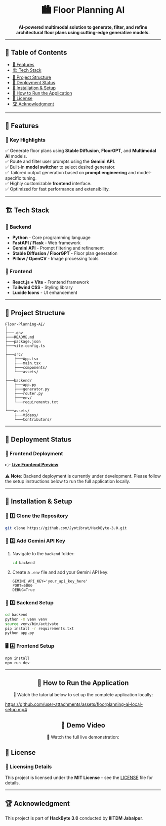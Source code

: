 <h1 align="center">
  🏙️ Floor Planning AI
</h1>

<p align="center">
  <strong>AI-powered multimodal solution to generate, filter, and refine architectural floor plans using cutting-edge generative models.</strong>
</p>

---

## 📑 Table of Contents

- [🌟 Features](#-features)
- [🏗️ Tech Stack](#-tech-stack)
- [📂 Project Structure](#-project-structure)
- [🚀 Deployment Status](#-deployment-status)
- [🚀 Installation & Setup](#-installation--setup)
- [🎥 How to Run the Application](#-how-to-run-the-application)
- [📜 License](#-license)
- [🏆 Acknowledgment](#-acknowledgment)

---

## 🌟 Features

### 🔹 Key Highlights

✅ Generate floor plans using **Stable Diffusion**, **FloorGPT**, and **Multimodal AI** models.\
✅ Route and filter user prompts using the **Gemini API**.\
✅ Built-in **model switcher** to select desired generator.\
✅ Tailored output generation based on **prompt engineering** and model-specific tuning.\
✅ Highly customizable **frontend** interface.\
✅ Optimized for fast performance and extensibility.

---

## 🏗️ Tech Stack

### 🔹 Backend

- **Python** - Core programming language
- **FastAPI / Flask** - Web framework
- **Gemini API** - Prompt filtering and refinement
- **Stable Diffusion / FloorGPT** - Floor plan generation
- **Pillow / OpenCV** - Image processing tools

### 🔹 Frontend

- **React.js + Vite** - Frontend framework
- **Tailwind CSS** - Styling library
- **Lucide Icons** - UI enhancement

---

## 📂 Project Structure

```
Floor-Planning-AI/
│
├───.env
├───README.md
├───package.json
├───vite.config.ts
│
├───src/
│   ├───App.tsx
│   ├───main.tsx
│   ├───components/
│   └───assets/
│
├───backend/
│   ├───app.py
│   ├───generator.py
│   ├───router.py
│   ├───env/
│   └───requirements.txt
│
└───assets/
    ├───Videos/
    └───Contributors/
```

---

## 🚀 Deployment Status

### 🔹 Frontend Deployment

👉 [**Live Frontend Preview**](https://hack-byte-3-0.vercel.app/)

⚠️ **Note**: Backend deployment is currently under development. Please follow the setup instructions below to run the full application locally.

---

## 🚀 Installation & Setup

### 🔧 1️⃣ Clone the Repository

```sh
git clone https://github.com/Jyotibrat/HackByte-3.0.git
```

### 🔑 2️⃣ Add Gemini API Key

1. Navigate to the `backend` folder:
   ```sh
   cd backend
   ```
2. Create a `.env` file and add your Gemini API key:
   ```env
   GEMINI_API_KEY='your_api_key_here'
   PORT=5000
   DEBUG=True
   ```

### 🧠 3️⃣ Backend Setup

```sh
cd backend
python -m venv venv
source venv/bin/activate
pip install -r requirements.txt
python app.py
```

### 🖥️ 4️⃣ Frontend Setup

```sh
npm install
npm run dev
```

---

<h2 align="center">🎥 How to Run the Application</h2>

<p align="center">
📌 Watch the tutorial below to set up the complete application locally:
</p>

https://github.com/user-attachments/assets/floorplanning-ai-local-setup.mp4

<h2 align="center">🎥 Demo Video</h2>

<p align="center">
📌 Watch the full live demonstration:
</p>

## 📜 License

### 🔹 Licensing Details

This project is licensed under the **MIT License** - see the [LICENSE](LICENSE) file for details.

---

## 🏆 Acknowledgment

This project is part of **HackByte 3.0** conducted by **IIITDM Jabalpur**.
